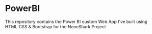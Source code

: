 # PowerBI
This repository contains the Power BI custom Web App I've built using HTML CSS &amp; Bootstrap for the NeonShark Project

